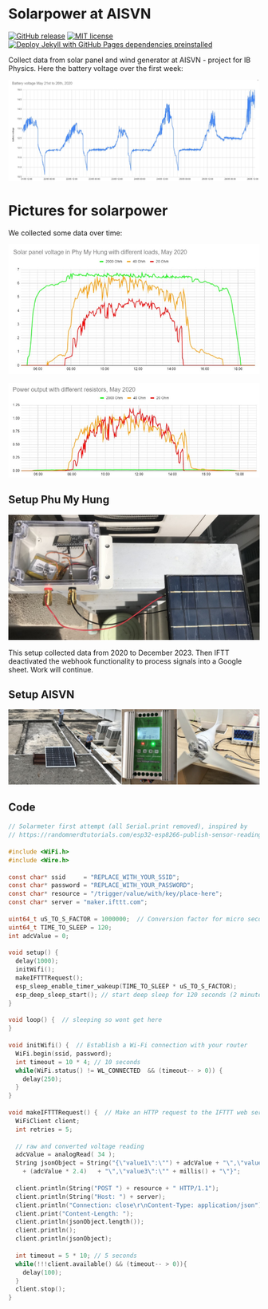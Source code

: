 # Solarpower at AISVN

[![GitHub release](https://img.shields.io/github/release/aisvn-data/solarpower.svg)](https://GitHub.com/aisvn-data/solarpower/releases/)
[![MIT license](https://img.shields.io/github/license/aisvn-data/solarpower)](https://aisvn-data.mit-license.org/)
[![Deploy Jekyll with GitHub Pages dependencies preinstalled](https://github.com/aisvn-data/solarpower/actions/workflows/jekyll-gh-pages.yml/badge.svg)](https://github.com/aisvn-data/solarpower/actions/workflows/jekyll-gh-pages.yml)

Collect data from solar panel and wind generator at AISVN - project for IB Physics. Here the battery voltage over the first week:

![battery first week](pic/2020-05-26_week.jpg)

# Pictures for solarpower

We collected some data over time:

![voltage in phu my hung](pic/May2020_6V_2W_panel.jpg)

![power in phu my hung](pic/May2020_power.jpg)

## Setup Phu My Hung

![setup1](pic/2020-05-16_setup.jpg)

This setup collected data from 2020 to December 2023. Then IFTT deactivated the webhook functionality to process signals into a Google sheet. Work will continue.

## Setup AISVN

![setup2](pic/2020-05-15_solar.jpg)

## Code

``` c
// Solarmeter first attempt (all Serial.print removed), inspired by 
// https://randomnerdtutorials.com/esp32-esp8266-publish-sensor-readings-to-google-sheets/
 
#include <WiFi.h>
#include <Wire.h>

const char* ssid     = "REPLACE_WITH_YOUR_SSID";
const char* password = "REPLACE_WITH_YOUR_PASSWORD";
const char* resource = "/trigger/value/with/key/place-here";
const char* server = "maker.ifttt.com";

uint64_t uS_TO_S_FACTOR = 1000000;  // Conversion factor for micro seconds to seconds
uint64_t TIME_TO_SLEEP = 120;
int adcValue = 0;

void setup() {
  delay(1000);
  initWifi();
  makeIFTTTRequest();
  esp_sleep_enable_timer_wakeup(TIME_TO_SLEEP * uS_TO_S_FACTOR);    
  esp_deep_sleep_start(); // start deep sleep for 120 seconds (2 minutes)
}

void loop() {  // sleeping so wont get here
}

void initWifi() {  // Establish a Wi-Fi connection with your router
  WiFi.begin(ssid, password);  
  int timeout = 10 * 4; // 10 seconds
  while(WiFi.status() != WL_CONNECTED  && (timeout-- > 0)) {
    delay(250);
  }
}

void makeIFTTTRequest() {  // Make an HTTP request to the IFTTT web service
  WiFiClient client;
  int retries = 5;

  // raw and converted voltage reading
  adcValue = analogRead( 34 );
  String jsonObject = String("{\"value1\":\"") + adcValue + "\",\"value2\":\"" 
    + (adcValue * 2.4)   + "\",\"value3\":\"" + millis() + "\"}";
  
  client.println(String("POST ") + resource + " HTTP/1.1");
  client.println(String("Host: ") + server); 
  client.println("Connection: close\r\nContent-Type: application/json");
  client.print("Content-Length: ");
  client.println(jsonObject.length());
  client.println();
  client.println(jsonObject);
        
  int timeout = 5 * 10; // 5 seconds             
  while(!!!client.available() && (timeout-- > 0)){
    delay(100);
  }
  client.stop(); 
}
```
